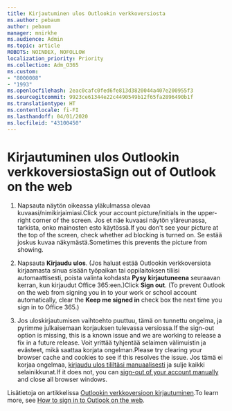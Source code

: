 ```yaml
---
title: Kirjautuminen ulos Outlookin verkkoversiosta
ms.author: pebaum
author: pebaum
manager: mnirkhe
ms.audience: Admin
ms.topic: article
ROBOTS: NOINDEX, NOFOLLOW
localization_priority: Priority
ms.collection: Adm_O365
ms.custom:
- "8000008"
- "1993"
ms.openlocfilehash: 2eac0cafc0fed6fe813d3820044a407e200955f3
ms.sourcegitcommit: 9923ce61344e22c4490549b12f65fa2896490b1f
ms.translationtype: HT
ms.contentlocale: fi-FI
ms.lasthandoff: 04/01/2020
ms.locfileid: "43100450"
---
```

# <a name="sign-out-of-outlook-on-the-web"></a><span data-ttu-id="ded6b-102">Kirjautuminen ulos Outlookin verkkoversiosta</span><span class="sxs-lookup"><span data-stu-id="ded6b-102">Sign out of Outlook on the web</span></span>

1. <span data-ttu-id="ded6b-103">Napsauta näytön oikeassa yläkulmassa olevaa kuvaasi/nimikirjaimiasi.</span><span class="sxs-lookup"><span data-stu-id="ded6b-103">Click your account picture/initials in the upper-right corner of the screen.</span></span> <span data-ttu-id="ded6b-104">Jos et näe kuvaasi näytön yläreunassa, tarkista, onko mainosten esto käytössä.</span><span class="sxs-lookup"><span data-stu-id="ded6b-104">If you don't see your picture at the top of the screen, check whether ad blocking is turned on.</span></span> <span data-ttu-id="ded6b-105">Se estää joskus kuvaa näkymästä.</span><span class="sxs-lookup"><span data-stu-id="ded6b-105">Sometimes this prevents the picture from showing.</span></span>

2. <span data-ttu-id="ded6b-106">Napsauta **Kirjaudu ulos**. (Jos haluat estää Outlookin verkkoversiota kirjaamasta sinua sisään työpaikan tai oppilaitoksen tiliisi automaattisesti, poista valinta kohdasta **Pysy kirjautuneena** seuraavan kerran, kun kirjaudut Office 365:een.)</span><span class="sxs-lookup"><span data-stu-id="ded6b-106">Click **Sign out**. (To prevent Outlook on the web from signing you in to your work or school account automatically, clear the **Keep me signed in** check box the next time you sign in to Office 365.)</span></span>

3. <span data-ttu-id="ded6b-107">Jos uloskirjautumisen vaihtoehto puuttuu, tämä on tunnettu ongelma, ja pyrimme julkaisemaan korjauksen tulevassa versiossa.</span><span class="sxs-lookup"><span data-stu-id="ded6b-107">If the sign-out option is missing, this is a known issue and we are working to release a fix in a future release.</span></span>  <span data-ttu-id="ded6b-108">Voit yrittää tyhjentää selaimen välimuistin ja evästeet, mikä saattaa korjata ongelman.</span><span class="sxs-lookup"><span data-stu-id="ded6b-108">Please try clearing your browser cache and cookies to see if this resolves the issue.</span></span>  <span data-ttu-id="ded6b-109">Jos tämä ei korjaa ongelmaa, [kirjaudu ulos tililtäsi manuaalisesti](https://login.live.com/logout.srf) ja sulje kaikki selainikkunat.</span><span class="sxs-lookup"><span data-stu-id="ded6b-109">If it does not, you can [sign-out of your account manually](https://login.live.com/logout.srf) and close all browser windows.</span></span>

<span data-ttu-id="ded6b-110">Lisätietoja on artikkelissa [Outlookin verkkoversioon kirjautuminen](https://support.office.com/article/how-to-sign-in-to-outlook-on-the-web-763fab4d-0138-4814-b450-37fc286bcb79).</span><span class="sxs-lookup"><span data-stu-id="ded6b-110">To learn more, see [How to sign in to Outlook on the web](https://support.office.com/article/how-to-sign-in-to-outlook-on-the-web-763fab4d-0138-4814-b450-37fc286bcb79).</span></span>
